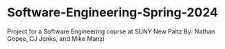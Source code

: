 # Software-Engineering-Spring-2024
Project for a Software Engineering course at SUNY New Paltz
By: Nathan Gopee, CJ Jenks, and Mike Manzi
